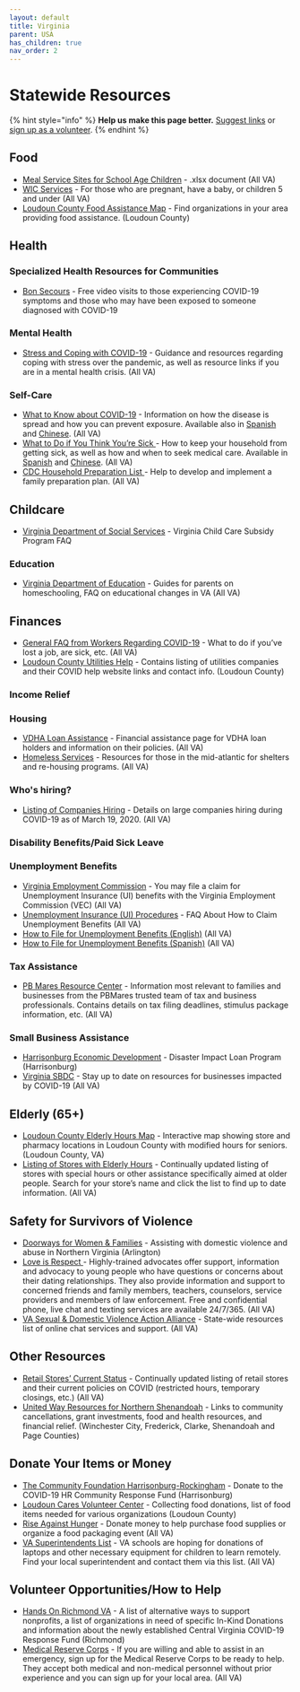 ```yaml
---
layout: default
title: Virginia
parent: USA
has_children: true
nav_order: 2
---
```


# Statewide Resources

{% hint style="info" %}
**Help us make this page better.** [Suggest links](https://forms.gle/ykTSst9uoWceo5fn8%20) or [sign up as a volunteer](https://forms.gle/8z7yuJyz1m76y4Hi8).
{% endhint %}

## Food

* [Meal Service Sites for School Age Children](http://www.doe.virginia.gov/support/nutrition/approved-meal-sites.xlsx) - .xlsx document \(All VA\)
* [WIC Services](https://uwhr.org/files/galleries/WIC_COVID_Flyer.pdf) - For those who are pregnant, have a baby, or children 5 and under \(All VA\)
* [Loudoun County Food Assistance Map](https://loudoungis.maps.arcgis.com/apps/webappviewer/index.html?id=6ed1f163061c43afa43b0a5b45bed1ab) - Find organizations in your area providing food assistance. \(Loudoun County\)

## Health

### Specialized Health Resources for Communities

* [Bon Secours](https://blog.bonsecours.com/news/free-covid-19-video-visits/) - Free video visits to those experiencing COVID-19 symptoms and those who may have been exposed to someone diagnosed with COVID-19

### Mental Health

* [Stress and Coping with COVID-19](https://www.cdc.gov/coronavirus/2019-ncov/daily-life-coping/managing-stress-anxiety.html?CDC_AA_refVal=https%3A%2F%2Fwww.cdc.gov%2Fcoronavirus%2F2019-ncov%2Fprepare%2Fmanaging-stress-anxiety.html) - Guidance and resources regarding coping with stress over the pandemic, as well as resource links if you are in a mental health crisis. \(All VA\)

### Self-Care

* [What to Know about COVID-19](https://www.cdc.gov/coronavirus/2019-ncov/downloads/2019-ncov-factsheet.pdf) - Information on how the disease is spread and how you can prevent exposure.  Available also in [Spanish](https://www.cdc.gov/coronavirus/2019-ncov/downloads/2019-ncov-factsheet-sp.pdf) and [Chinese](https://www.cdc.gov/coronavirus/2019-ncov/downloads/2019-ncov-factsheet-chinese.pdf). \(All VA\)
* [What to Do if You Think You’re Sick ](https://www.cdc.gov/coronavirus/2019-ncov/downloads/sick-with-2019-nCoV-fact-sheet.pdf)- How to keep your household from getting sick, as well as how and when to seek medical care. Available in [Spanish](https://www.cdc.gov/coronavirus/2019-ncov/downloads/sick-with-2019-nCoV-fact-sheet-sp.pdf) and [Chinese](https://www.cdc.gov/coronavirus/2019-ncov/downloads/sick-with-2019-nCoV-fact-sheet-chinese.pdf). \(All VA\)
* [CDC Household Preparation List ](https://www.cdc.gov/coronavirus/2019-ncov/daily-life-coping/checklist-household-ready.html?CDC_AA_refVal=https%3A%2F%2Fwww.cdc.gov%2Fcoronavirus%2F2019-ncov%2Fcommunity%2Fhome%2Findex.html)- Help to develop and implement a family preparation plan. \(All VA\)

## Childcare

* [Virginia Department of Social Services](https://www.dss.virginia.gov/geninfo/files/FAQs-Virginia_Subsidy_Program.pdf) - Virginia Child Care Subsidy Program FAQ

### Education

* [Virginia Department of Education](http://www.doe.virginia.gov/support/health_medical/office/covid-19.shtml) - Guides for parents on homeschooling, FAQ on educational changes in VA \(All VA\)

## Finances

* [General FAQ from Workers Regarding COVID-19](https://www.governor.virginia.gov/media/governorvirginiagov/governor-of-virginia/pdf/Frequently-Asked-Questions-from-Workers-Regarding-COVID-19.pdf) - What to do if you’ve lost a job, are sick, etc. \(All VA\)
* [Loudoun County Utilities Help](https://www.loudoun.gov/5325/COVID-19-Utilities) - Contains listing of utilities companies and their COVID help website links and contact info. \(Loudoun County\)

### Income Relief

### Housing

* [VDHA Loan Assistance](https://www.vhda.com/about/Pages/VH-COVID19-FAQs.aspx) - Financial assistance page for VDHA loan holders and information on their policies. \(All VA\)
* [Homeless Services](https://www.voachesapeake.org/homeless) - Resources for those in the mid-atlantic for shelters and re-housing programs. \(All VA\)

### Who's hiring?

* [Listing of Companies Hiring](https://www.wric.com/news/local-news/need-a-job-these-places-are-hiring-during-covid-19/) - Details on large companies hiring during COVID-19 as of March 19, 2020. \(All VA\)

### Disability Benefits/Paid Sick Leave

### Unemployment Benefits

* [Virginia Employment Commission](http://www.vec.virginia.gov/node/11699) - You may file a claim for Unemployment Insurance \(UI\) benefits with the Virginia Employment Commission \(VEC\) \(All VA\)
* [Unemployment Insurance \(UI\) Procedures](https://www.vec.virginia.gov/sites/default/files/documents/Information-on-claims-related-to-layoff-March-2020.pdf) - FAQ About How to Claim Unemployment Benefits \(All VA\)
* [How to File for Unemployment Benefits \(English\)](https://uwhr.org/files/galleries/How_to_Apply_English_COVID-19_PDF.pdf) \(All VA\)
* [How to File for Unemployment Benefits \(Spanish\)](https://uwhr.org/files/galleries/How_to_Apply_Spanish_COVID-19_PDF.pdf) \(All VA\)

### Tax Assistance

* [PB Mares Resource Center](https://www.pbmares.com/covid-19-resource-center) - Information most relevant to families and businesses from the PBMares trusted team of tax and business professionals.  Contains details on tax filing deadlines, stimulus package information, etc. \(All VA\)

### Small Business Assistance

* [Harrisonburg Economic Development](https://harrisonburgdevelopment.com/incentives-financing-2/) - Disaster Impact Loan Program \(Harrisonburg\)
* [Virginia SBDC](http://www.valleysbdc.org/covid-19/) - Stay up to date on resources for businesses impacted by COVID-19 \(All VA\)

## Elderly \(65+\)

* [Loudoun County Elderly Hours Map](https://loudoungis.maps.arcgis.com/apps/webappviewer/index.html?id=9b8b074dfdd246e0a9fbfc85c0f3b4db) - Interactive map showing store and pharmacy locations in Loudoun County with modified hours for seniors. \(Loudoun County, VA\)
* [Listing of Stores with Elderly Hours](https://www.usatoday.com/story/money/2020/03/17/coronavirus-shopping-stores-introduce-time-for-vulnerable-elderly-pregnant/5074064002/) - Continually updated listing of stores with special hours or other assistance specifically aimed at older people.  Search for your store’s name and click the list to find up to date information. \(All VA\)

## Safety for Survivors of Violence

* [Doorways for Women & Families](https://www.doorwaysva.org/get-help/) - Assisting with domestic violence and abuse in Northern Virginia \(Arlington\)
* [Love is Respect ](https://www.loveisrespect.org/)- Highly-trained advocates offer support, information and advocacy to young people who have questions or concerns about their dating relationships. They also provide information and support to concerned friends and family members, teachers, counselors, service providers and members of law enforcement. Free and confidential phone, live chat and texting services are available 24/7/365. \(All VA\) 
* [VA Sexual & Domestic Violence Action Alliance](http://www.vsdvalliance.org/resources-helpayuda/get-help/?view=mobile) -  State-wide resources list of online chat services and support. \(All VA\) 

## Other Resources

* [Retail Stores’ Current Status](https://www.retaildive.com/news/tracking-retails-response-to-the-coronavirus/574216/) - Continually updated listing of retail stores and their current policies on COVID \(restricted hours, temporary closings, etc.\) \(All VA\)
* [United Way Resources for Northern Shenandoah](https://www.unitedwaynsv.org/COVID-19-Resources?fbclid=IwAR1yiwDcq0tg_0Tv5CgEyDq8w3ng2yE3gi_QbUuTb2pFtvqH6J-YftS4gqU) - Links to community cancellations, grant investments, food and health resources, and financial relief. \(Winchester City, Frederick, Clarke, Shenandoah and Page Counties\)

## Donate Your Items or Money

* [The Community Foundation Harrisonburg-Rockingham](https://www.tcfhr.org/covid-19/) - Donate to the COVID-19 HR Community Response Fund \(Harrisonburg\)
* [Loudoun Cares Volunteer Center](https://volunteer.loudouncares.org/need/detail/?need_id=508171) - Collecting food donations, list of food items needed for various organizations \(Loudoun County\) 
* [Rise Against Hunger](https://www.riseagainsthunger.org/#meettheneed) - Donate money to help purchase food supplies or organize a food packaging event \(All VA\)
* [VA Superintendents List](http://www.va-doeapp.com/PublicSchoolsByDivisions.aspx?w=true) - VA schools are hoping for donations of laptops and other necessary equipment for children to learn remotely.  Find your local superintendent and contact them via this list. \(All VA\)

## Volunteer Opportunities/How to Help

* [Hands On Richmond VA](https://www.handsonrva.org/inkind?) - A list of alternative ways to support nonprofits, a list of organizations in need of specific In-Kind Donations and information about the newly established Central Virginia COVID-19 Response Fund \(Richmond\)
* [Medical Reserve Corps](http://www.vdh.virginia.gov/mrc/) - If you are willing and able to assist in an emergency, sign up for the Medical Reserve Corps to be ready to help.  They accept both medical and non-medical personnel without prior experience and you can sign up for your local area. \(All VA\)

